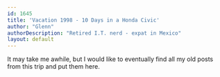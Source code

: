 ```yaml
---
id: 1645
title: 'Vacation 1998 - 10 Days in a Honda Civic'
author: "Glenn"
authorDescription: "Retired I.T. nerd - expat in Mexico"
layout: default
---
```

It may take me awhile, but I would like to eventually find all my old posts from this trip and put them here.